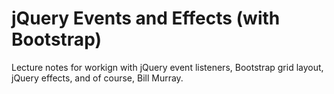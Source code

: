 # jQuery Events and Effects (with Bootstrap)

Lecture notes for workign with jQuery event listeners, Bootstrap grid layout, jQuery effects, and of course, Bill Murray.
